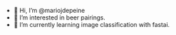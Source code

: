 - 👋 Hi, I’m @mariojdepeine
- 👀 I’m interested in beer pairings. 
- 🌱 I’m currently learning image classification with fastai.

<!---
mariojdepeine/mariojdepeine is a ✨ special ✨ repository because its `README.md` (this file) appears on your GitHub profile.
You can click the Preview link to take a look at your changes.
--->
